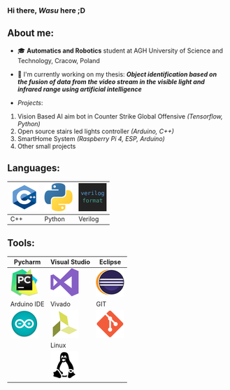 ### Hi there, *Wasu* here ;D

## About me:
 - 🎓 **Automatics and Robotics** student at AGH University of Science and Technology, Cracow, Poland
 - 📝 I'm currently working on my thesis: 
 ***Object identification based on the fusion of data from the video stream in the visible light and infrared range using artificial intelligence***
 
 - *Projects*:
 1. Vision Based AI aim bot in Counter Strike Global Offensive *(Tensorflow, Python)*
 2. Open source stairs led lights controller *(Arduino, C++)*
 3. SmartHome System *(Raspberry Pi 4, ESP, Arduino)*
 4. Other small projects
 
 ## Languages:
| <img src="images/cpp.png" alt="cpp" width="64"/>    	|    <img src="images/python.png" alt="python" width="64"/>    	|      <img src="images/verilog.png" alt="verilog" width="64"/>   	|
|-----	|--------	|---------	|
| C++ 	| Python 	| Verilog 	|
 
 ## Tools:
|   Pycharm   	| Visual Studio 	| Eclipse 	|
|-------------	|---------------	|---------	|
|<img src="images/pycharm.png" alt="pycharm" width="64"/>  	|  <img src="images/visualstudio.png" alt="visualstudio" width="64"/>  	| <img src="images/eclipse.png" alt="eclipse" width="64"/> 	|
| Arduino IDE 	|     Vivado    	|   GIT   	|
| <img src="images/arduino.png" alt="arduino" width="64"/>	| <img src="images/vivado.png" alt="vivado" width="64"/>	| <img src="images/git.png" alt="git" width="64"/> 	|
|             	|     Linux     	|         	|
|             	| <img src="images/linux.png" alt="linux" width="64"/> 	|         	|

